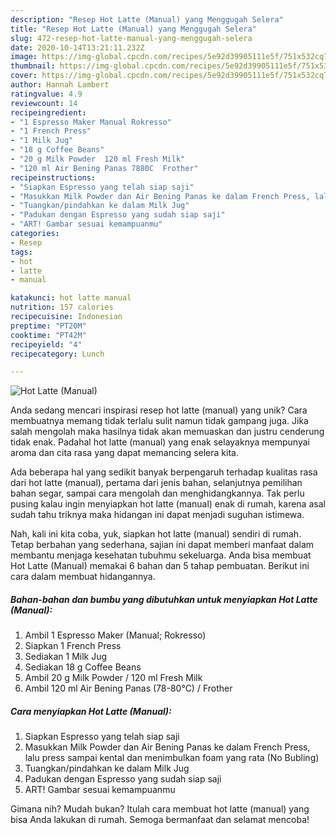 ```yaml
---
description: "Resep Hot Latte (Manual) yang Menggugah Selera"
title: "Resep Hot Latte (Manual) yang Menggugah Selera"
slug: 472-resep-hot-latte-manual-yang-menggugah-selera
date: 2020-10-14T13:21:11.232Z
image: https://img-global.cpcdn.com/recipes/5e92d39905111e5f/751x532cq70/hot-latte-manual-foto-resep-utama.jpg
thumbnail: https://img-global.cpcdn.com/recipes/5e92d39905111e5f/751x532cq70/hot-latte-manual-foto-resep-utama.jpg
cover: https://img-global.cpcdn.com/recipes/5e92d39905111e5f/751x532cq70/hot-latte-manual-foto-resep-utama.jpg
author: Hannah Lambert
ratingvalue: 4.9
reviewcount: 14
recipeingredient:
- "1 Espresso Maker Manual Rokresso"
- "1 French Press"
- "1 Milk Jug"
- "18 g Coffee Beans"
- "20 g Milk Powder  120 ml Fresh Milk"
- "120 ml Air Bening Panas 7880C  Frother"
recipeinstructions:
- "Siapkan Espresso yang telah siap saji"
- "Masukkan Milk Powder dan Air Bening Panas ke dalam French Press, lalu press sampai kental dan menimbulkan foam yang rata (No Bubling)"
- "Tuangkan/pindahkan ke dalam Milk Jug"
- "Padukan dengan Espresso yang sudah siap saji"
- "ART! Gambar sesuai kemampuanmu"
categories:
- Resep
tags:
- hot
- latte
- manual

katakunci: hot latte manual 
nutrition: 157 calories
recipecuisine: Indonesian
preptime: "PT20M"
cooktime: "PT42M"
recipeyield: "4"
recipecategory: Lunch

---
```



![Hot Latte (Manual)](https://img-global.cpcdn.com/recipes/5e92d39905111e5f/751x532cq70/hot-latte-manual-foto-resep-utama.jpg)

Anda sedang mencari inspirasi resep hot latte (manual) yang unik? Cara membuatnya memang tidak terlalu sulit namun tidak gampang juga. Jika salah mengolah maka hasilnya tidak akan memuaskan dan justru cenderung tidak enak. Padahal hot latte (manual) yang enak selayaknya mempunyai aroma dan cita rasa yang dapat memancing selera kita.

Ada beberapa hal yang sedikit banyak berpengaruh terhadap kualitas rasa dari hot latte (manual), pertama dari jenis bahan, selanjutnya pemilihan bahan segar, sampai cara mengolah dan menghidangkannya. Tak perlu pusing kalau ingin menyiapkan hot latte (manual) enak di rumah, karena asal sudah tahu triknya maka hidangan ini dapat menjadi suguhan istimewa.




Nah, kali ini kita coba, yuk, siapkan hot latte (manual) sendiri di rumah. Tetap berbahan yang sederhana, sajian ini dapat memberi manfaat dalam membantu menjaga kesehatan tubuhmu sekeluarga. Anda bisa membuat Hot Latte (Manual) memakai 6 bahan dan 5 tahap pembuatan. Berikut ini cara dalam membuat hidangannya.

<!--inarticleads1-->

##### Bahan-bahan dan bumbu yang dibutuhkan untuk menyiapkan Hot Latte (Manual):

1. Ambil 1 Espresso Maker (Manual; Rokresso)
1. Siapkan 1 French Press
1. Sediakan 1 Milk Jug
1. Sediakan 18 g Coffee Beans
1. Ambil 20 g Milk Powder / 120 ml Fresh Milk
1. Ambil 120 ml Air Bening Panas (78-80°C) / Frother




<!--inarticleads2-->

##### Cara menyiapkan Hot Latte (Manual):

1. Siapkan Espresso yang telah siap saji
1. Masukkan Milk Powder dan Air Bening Panas ke dalam French Press, lalu press sampai kental dan menimbulkan foam yang rata (No Bubling)
1. Tuangkan/pindahkan ke dalam Milk Jug
1. Padukan dengan Espresso yang sudah siap saji
1. ART! Gambar sesuai kemampuanmu




Gimana nih? Mudah bukan? Itulah cara membuat hot latte (manual) yang bisa Anda lakukan di rumah. Semoga bermanfaat dan selamat mencoba!

